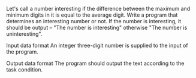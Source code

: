 Let's call a number interesting if the difference between the maximum and minimum digits in it is equal to the average digit. Write a program that determines an interesting number or not. If the number is interesting, it should be output – "The number is interesting" otherwise "The number is uninteresting".

Input data format
An integer three-digit number is supplied to the input of the program.

Output data format
The program should output the text according to the task condition.